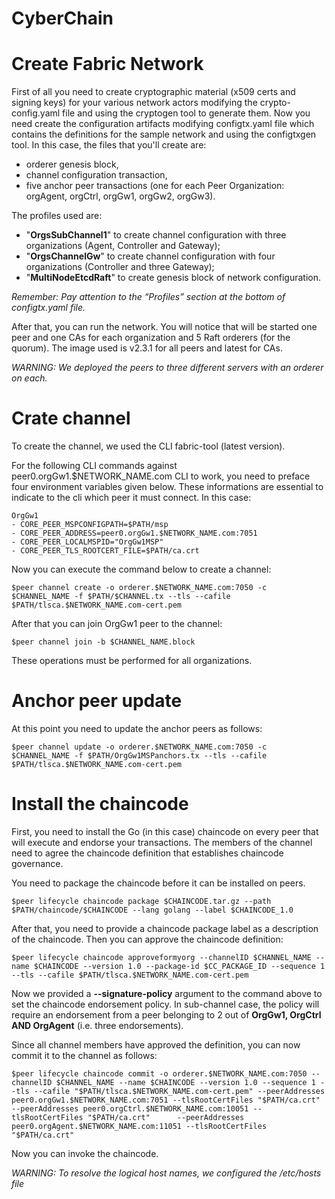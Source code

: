 # CyberChain

# Create Fabric Network
First of all you need to create cryptographic material (x509 certs and signing keys) for your various network actors modifying the crypto-config.yaml file and using the cryptogen tool to generate them.
Now you need create the configuration artifacts modifying configtx.yaml file which contains the definitions for the sample network and using the configtxgen tool. In this case, the files that you'll create are: 
* orderer genesis block,
* channel configuration transaction,
* five anchor peer transactions (one for each Peer Organization: orgAgent, orgCtrl, orgGw1, orgGw2, orgGw3).

The profiles used are:
* "**OrgsSubChannel1**" to create channel configuration with three organizations (Agent, Controller and Gateway);
* "**OrgsChannelGw**" to create channel configuration with four organizations (Controller and three Gateway);
* "**MultiNodeEtcdRaft**" to create genesis block of network configuration. 

*Remember: Pay attention to the “Profiles” section at the bottom of configtx.yaml file.*

After that, you can run the network. You will notice that will be started one peer and one CAs for each organization and 5 Raft orderers (for the quorum). The image used is v2.3.1 for all peers and latest for CAs.

*WARNING: We deployed the peers to three different servers with an orderer on each.*


# Crate channel
To create the channel, we used the CLI fabric-tool (latest version).

For the following CLI commands against peer0.orgGw1.$NETWORK_NAME.com CLI to work, you need to preface four environment variables given below. These informations are essential to indicate to the cli which peer it must connect.
In this case:
```
OrgGw1
- CORE_PEER_MSPCONFIGPATH=$PATH/msp
- CORE_PEER_ADDRESS=peer0.orgGw1.$NETWORK_NAME.com:7051
- CORE_PEER_LOCALMSPID="OrgGw1MSP"
- CORE_PEER_TLS_ROOTCERT_FILE=$PATH/ca.crt
```

Now you can execute the command below to create a channel:
```
$peer channel create -o orderer.$NETWORK_NAME.com:7050 -c $CHANNEL_NAME -f $PATH/$CHANNEL.tx --tls --cafile $PATH/tlsca.$NETWORK_NAME.com-cert.pem
```

After that you can join OrgGw1 peer to the channel:
```
$peer channel join -b $CHANNEL_NAME.block
```

These operations must be performed for all organizations.


# Anchor peer update
At this point you need to update the anchor peers as follows:
```
$peer channel update -o orderer.$NETWORK_NAME.com:7050 -c $CHANNEL_NAME -f $PATH/OrgGw1MSPanchors.tx --tls --cafile $PATH/tlsca.$NETWORK_NAME.com-cert.pem
```

# Install the chaincode

First, you need to install the Go (in this case) chaincode on every peer that will execute and endorse your transactions.
The members of the channel need to agree the chaincode definition that establishes chaincode governance.

You need to package the chaincode before it can be installed on peers. 
```
$peer lifecycle chaincode package $CHAINCODE.tar.gz --path $PATH/chaincode/$CHAINCODE --lang golang --label $CHAINCODE_1.0
```

After that, you need to provide a chaincode package label as a description of the chaincode. Then you can approve the chaincode definition:
```
$peer lifecycle chaincode approveformyorg --channelID $CHANNEL_NAME --name $CHAINCODE --version 1.0 --package-id $CC_PACKAGE_ID --sequence 1 --tls --cafile $PATH/tlsca.$NETWORK_NAME.com-cert.pem
```

Now we provided a **--signature-policy** argument to the command above to set the chaincode endorsement policy. In sub-channel case, the policy will require an endorsement from a peer belonging to 2 out of **OrgGw1, OrgCtrl AND OrgAgent** (i.e. three endorsements).

Since all channel members have approved the definition, you can now commit it to the channel as follows:
```
$peer lifecycle chaincode commit -o orderer.$NETWORK_NAME.com:7050 --channelID $CHANNEL_NAME --name $CHAINCODE --version 1.0 --sequence 1 --tls --cafile "$PATH/tlsca.$NETWORK_NAME.com-cert.pem" --peerAddresses peer0.orgGw1.$NETWORK_NAME.com:7051 --tlsRootCertFiles "$PATH/ca.crt" --peerAddresses peer0.orgCtrl.$NETWORK_NAME.com:10051 --tlsRootCertFiles "$PATH/ca.crt"      --peerAddresses peer0.orgAgent.$NETWORK_NAME.com:11051 --tlsRootCertFiles "$PATH/ca.crt"
```
Now you can invoke the chaincode.

*WARNING: To resolve the logical host names, we configured the /etc/hosts file*


